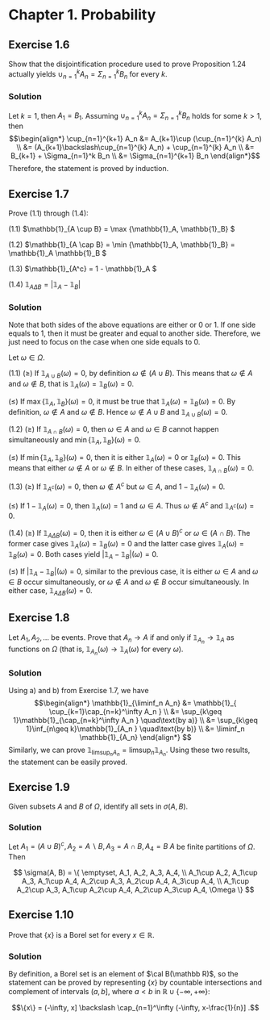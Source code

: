 # Chapter 1. Probability

## Exercise 1.6
Show that the disjointification procedure used to prove Proposition 1.24 actually yields $\cup_{n=1}^k A_n=\Sigma_{n=1}^k B_n$ for every $k$.

### Solution

Let $k=1$, then $A_1=B_1$. Assuming $\cup_{n=1}^k A_n=\Sigma_{n=1}^k B_n$ holds for some $k>1$, then
$$\begin{align*}
\cup_{n=1}^{k+1} A_n &= A_{k+1}\cup (\cup_{n=1}^{k} A_n) \\
  &= (A_{k+1}\backslash\cup_{n=1}^{k} A_n) + \cup_{n=1}^{k} A_n \\
  &= B_{k+1} + \Sigma_{n=1}^k B_n \\
  &= \Sigma_{n=1}^{k+1} B_n
\end{align*}$$
Therefore, the statement is proved by induction.


## Exercise 1.7
Prove (1.1) through (1.4):

(1.1) $\mathbb{1}_{A \cup B} = \max \{\mathbb{1}_A, \mathbb{1}_B\} $

(1.2) $\mathbb{1}_{A \cap B} = \min \{\mathbb{1}_A, \mathbb{1}_B\}  = \mathbb{1}_A \mathbb{1}_B $

(1.3) $\mathbb{1}_{A^c} = 1 - \mathbb{1}_A $

(1.4) $\mathbb{1}_{A \Delta B} = |\mathbb{1}_A - \mathbb{1}_B|$

### Solution
Note that both sides of the above equations are either or 0 or 1. If one side equals to 1, then it must be greater and equal to another side. Therefore, we just need to focus on the case when one side equals to 0.

Let $\omega \in\Omega$.

(1.1) $(\geq)$ If $\mathbb{1}_{A \cup B}(\omega) = 0$, by definition $\omega\notin (A\cup B)$. This means that $\omega\notin A$ and $\omega\notin B$, that is $\mathbb{1}_A(\omega) = \mathbb{1}_B(\omega) = 0$.

$(\leq)$ If $\max \{\mathbb{1}_A, \mathbb{1}_B\}(\omega) = 0$, it must be true that $\mathbb{1}_A(\omega)=\mathbb{1}_B(\omega)=0$. By definition, $\omega\notin A$ and $\omega\notin B$. Hence $\omega\notin A\cup B$ and $\mathbb{1}_{A \cup B}(\omega)=0$.

(1.2) $(\geq)$ If $\mathbb{1}_{A \cap B}(\omega)=0$, then $\omega\in A$ and $\omega\in B$ cannot happen simultaneously and $\min \{\mathbb{1}_A, \mathbb{1}_B\}(\omega) = 0$.

$(\leq)$ If $\min \{\mathbb{1}_A, \mathbb{1}_B\}(\omega) = 0$, then it is either $\mathbb{1}_A(\omega)=0$ or $\mathbb{1}_B(\omega)=0$. This means that either $\omega\notin A$  or $\omega\notin B$. In either of these cases, $\mathbb{1}_{A \cap B}(\omega)=0$.

(1.3) $(\geq)$ If $\mathbb{1}_{A^c}(\omega) = 0$, then $\omega\notin A^c$ but $\omega\in A$, and $1-\mathbb{1}_{A}(\omega) = 0$.

$(\leq)$ If $1 - \mathbb{1}_A(\omega) = 0$, then $\mathbb{1}_A(\omega)=1$ and $\omega\in A$. Thus $\omega\notin A^c$ and $\mathbb{1}_{A^c}(\omega)=0$.

(1.4) $(\geq)$ If $\mathbb{1}_{A \Delta B}(\omega)=0$, then it is either $\omega\in(A\cup B)^c$ or $\omega\in(A\cap B)$. The former case gives $\mathbb{1}_A(\omega)=\mathbb{1}_B(\omega)=0$ and the latter case gives $\mathbb{1}_A(\omega)=\mathbb{1}_B(\omega)=0$. Both cases yield $|\mathbb{1}_A-\mathbb{1}_B|(\omega)=0$.

$(\leq)$ If $|\mathbb{1}_A-\mathbb{1}_B|(\omega)=0$, similar to the previous case, it is either $\omega\in A$ and $\omega\in B$ occur simultaneously, or $\omega\notin A$ and $\omega\notin B$ occur simultaneously. In either case, $\mathbb{1}_{A \Delta B}(\omega)=0$.


## Exercise 1.8

Let $A_1,A_2,\ldots$ be events. Prove that $A_n\to A$ if and only if $\mathbb{1}_{A_n}\to \mathbb{1}_A$ as functions on $\Omega$ (that is, $\mathbb{1}_{A_n}(\omega)\to\mathbb{1}_A(\omega)$ for every $\omega$).

### Solution

Using a) and b) from Exercise 1.7, we have
$$\begin{align*}
\mathbb{1}_{\liminf_n A_n} &= \mathbb{1}_{ \cup_{k=1}\cap_{n=k}^\infty A_n } \\
  &= \sup_{k\geq 1}\mathbb{1}_{\cap_{n=k}^\infty A_n } \quad\text{by a)} \\
  &= \sup_{k\geq 1}\inf_{n\geq k}\mathbb{1}_{A_n } \quad\text{by b)} \\
  &= \liminf_n \mathbb{1}_{A_n}
\end{align*} $$
Similarly, we can prove $\mathbb{1}_{\limsup_n A_n} = \limsup_n \mathbb{1}_{A_n}$. Using these two results, the statement can be easily proved.


## Exercise 1.9

Given subsets $A$ and $B$ of $\Omega$, identify all sets in $\sigma(A, B)$.

### Solution

Let $A_1=(A\cup B)^c, A_2=A\backslash B, A_3=A\cap B, A_4=B\ A$ be finite partitions of $\Omega$. Then

$$ \sigma(A, B) = \{ \emptyset, A_1, A_2, A_3, A_4, \\
A_1\cup A_2, A_1\cup A_3, A_1\cup A_4, A_2\cup A_3, A_2\cup A_4, A_3\cup A_4, \\
A_1\cup A_2\cup A_3, A_1\cup A_2\cup A_4, A_2\cup A_3\cup A_4, \Omega \} $$


## Exercise 1.10

Prove that $\{x\}$ is a Borel set for every $x\in\mathbb{R}$.

### Solution

By definition, a Borel set is an element of $\cal B(\mathbb R)$, so the statement can be proved by representing $\{x\}$ by countable intersections and complement of intervals $(a, b]$, where $a<b$ in $\mathbb R\cup \{-\infty, +\infty\}$:

$$\{x\} = (-\infty, x] \backslash \cap_{n=1}^\infty (-\infty, x-\frac{1}{n}] .$$


